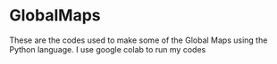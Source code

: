 # GlobalMaps
These are the codes used to make some of the Global Maps using the Python language.
I use google colab to run my codes

